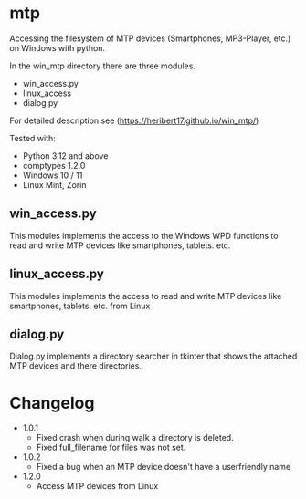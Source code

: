 # mtp

Accessing the filesystem of MTP devices (Smartphones, MP3-Player, etc.) on Windows with python.

In the win_mtp directory there are three modules.
- win_access.py
- linux_access
- dialog.py

For detailed description see (https://heribert17.github.io/win_mtp/)

Tested with:
* Python 3.12 and above
* comptypes 1.2.0
* Windows 10 / 11
* Linux Mint, Zorin


## win_access.py
This modules implements the access to the Windows WPD functions to read and write MTP devices like smartphones, tablets. etc.

## linux_access.py
This modules implements the access to read and write MTP devices like smartphones, tablets. etc. from Linux

## dialog.py
Dialog.py implements a directory searcher in tkinter that shows the attached MTP devices and there directories.


# Changelog
* 1.0.1
    * Fixed crash when during walk a directory is deleted.
    * Fixed full_filename for files was not set.
* 1.0.2
    * Fixed a bug when an MTP device doesn't have a userfriendly name
* 1.2.0
    * Access MTP devices from Linux

